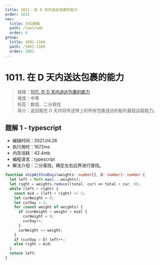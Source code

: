 ```yaml
---
title: 1011. 在 D 天内送达包裹的能力
order: 1011
nav:
  title: 力扣题解
  path: /leetcode
  order: 4
group:
  title: 1001-1100
  path: /1001-1100
  order: 1001
---
```


# 1011. 在 D 天内送达包裹的能力

> 链接：[1011. 在 D 天内送达包裹的能力](https://leetcode-cn.com/problems/capacity-to-ship-packages-within-d-days/)  
> 难度：中等  
> 标签：数组、二分查找  
> 简介：返回能在 D 天内将传送带上的所有包裹送达的船的最低运载能力。

## 题解 1 - typescript

- 编辑时间：2021.04.26
- 执行用时：1672ms
- 内存消耗：42.4mb
- 编程语言：typescript
- 解法介绍：二分查找，确定左右边界进行查找。

```typescript
function shipWithinDays(weights: number[], D: number): number {
  let left = Math.max(...weights);
  let right = weights.reduce((total, cur) => total + cur, 0);
  while (left < right) {
    const mid = (left + right) >> 1;
    let curWeight = 0;
    let curDay = 1;
    for (const weight of weights) {
      if (curWeight + weight > mid) {
        curWeight = 0;
        curDay++;
      }
      curWeight += weight;
    }
    if (curDay > D) left++;
    else right = mid;
  }
  return left;
}
```
